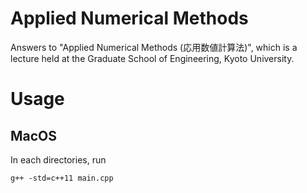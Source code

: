 # Applied Numerical Methods
Answers to "Applied Numerical Methods (応用数値計算法)", which is a lecture held at the Graduate School of Engineering, Kyoto University.

# Usage
## MacOS
In each directories, run
```
g++ -std=c++11 main.cpp
```
